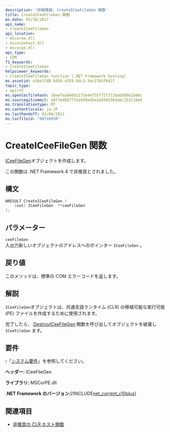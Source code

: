 ```yaml
---
description: '詳細情報: CreateICeeFileGen 関数'
title: CreateICeeFileGen 関数
ms.date: 03/30/2017
api_name:
- CreateICeeFileGen
api_location:
- mscoree.dll
- mscorpehost.dll
- mscorpe.dll
api_type:
- COM
f1_keywords:
- CreateICeeFileGen
helpviewer_keywords:
- CreateICeeFileGen function [.NET Framework hosting]
ms.assetid: e36e1fd8-8456-4359-bdc3-3ec1765f041f
topic_type:
- apiref
ms.openlocfilehash: 10aefaad4dd1173e4ef55f727371bab508e2d40c
ms.sourcegitcommit: ddf7edb67715a5b9a45e3dd44536dabc153c1de0
ms.translationtype: MT
ms.contentlocale: ja-JP
ms.lasthandoff: 02/06/2021
ms.locfileid: "99716930"
---
```

# <a name="createiceefilegen-function"></a>CreateICeeFileGen 関数

[ICeeFileGen](iceefilegen-class.md)オブジェクトを作成します。  
  
 この関数は .NET Framework 4 で非推奨とされました。  
  
## <a name="syntax"></a>構文  
  
```cpp  
HRESULT CreateICeeFileGen (  
    [out] ICeeFileGen  **ceeFileGen  
);  
```  
  
## <a name="parameters"></a>パラメーター  

 `ceeFileGen`  
 入出力新しいオブジェクトのアドレスへのポインター `ICeeFileGen` 。  
  
## <a name="return-value"></a>戻り値  

 このメソッドは、標準の COM エラーコードを返します。  
  
## <a name="remarks"></a>解説  

 `ICeeFileGen`オブジェクトは、共通言語ランタイム (CLR) の移植可能な実行可能 (PE) ファイルを作成するために使用されます。  
  
 完了したら、 [DestroyICeeFileGen](destroyiceefilegen-function.md) 関数を呼び出してオブジェクトを破棄し `ICeeFileGen` ます。  
  
## <a name="requirements"></a>要件  

 **:**「[システム要件](../../get-started/system-requirements.md)」を参照してください。  
  
 **ヘッダー:** ICeeFileGen  
  
 **ライブラリ:** MSCorPE.dll  
  
 **.NET Framework のバージョン:**[!INCLUDE[net_current_v10plus](../../../../includes/net-current-v10plus-md.md)]  
  
## <a name="see-also"></a>関連項目

- [非推奨の CLR ホスト関数](deprecated-clr-hosting-functions.md)
